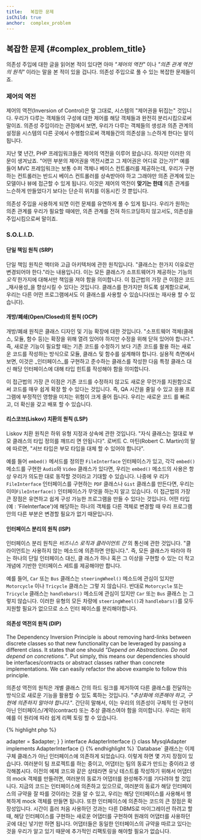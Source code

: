 ```yaml
---
title:   복잡한 문제
isChild: true
anchor:  complex_problem
---
```


## 복잡한 문제 {#complex_problem_title}

의존성 주입에 대한 글을 읽어본 적이 있다면 아마 *"제어의 역전"* 이나 *"의존 관계 역전의 원칙"* 이라는 말을 본 적이
있을 겁니다. 의존성 주입으로 풀 수 있는 복잡한 문제들이죠.

### 제어의 역전

제어의 역전(Inversion of Control)은 말 그대로, 시스템의 "제어권을 뒤집는" 것입니다. 우리가 다루는 객체들의 구성에 대한
제어를 해당 객체들과 완전히 분리시킴으로써 말이죠. 의존성 주입이라는 관점에서 보면, 우리가 다루는 객체들의 생성과 의존
관계의 설정을 시스템의 다른 곳에서 수행함으로써 객체들간의 의존성을 느슨하게 한다는 말이 됩니다.

지난 몇 년간, PHP 프레임워크들은 제어의 역전을 이루어 왔습니다. 하지만 이러한 의문이 생겨났죠. "어떤 부분의 제어권을
역전시켰고 그 제어권은 어디로 갔는가?" 예를 들어 MVC 프레임워크는 보통 수퍼 객체나 베이스 컨트롤러를 제공하는데,
우리가 구현하는 컨트롤러는 반드시 베이스 컨트롤러를 상속받아야 하고 그래야만 의존 관계에 있는 모델이나 뷰에 접근할 수
있게 됩니다. 이것은 제어의 역전이 **맞기는 한데** 의존 관계를 느슨하게 만들었다기 보다는 단순히 위치를 이동시킨 것
뿐입니다.

의존성 주입을 사용하게 되면 이런 문제를 유연하게 풀 수 있게 됩니다. 우리가 원하는 의존 관계를 우리가 필요할 때에만,
의존 관계를 전혀 하드코딩하지 않고서도, 의존성을 주입시킴으로써 말이죠.

### S.O.L.I.D.

#### 단일 책임 원칙 (SRP)

단일 책임 원칙은 액터와 고급 아키텍처에 관한 원칙입니다. "클래스는 한가지 이유로만 변경되어야 한다."라는 내용입니다.
이는 모든 클래스가 소프트웨어가 제공하는 기능의 _오직_ 한가지에 대해서만 책임을 져야 함을 의미합니다. 이 접근법의 가장
큰 이점은 코드 _재사용성_을 향상시킬 수 있다는 것입니다. 클래스를 한가지만 하도록 설계함으로써, 우리는 다른 어떤
프로그램에서도 이 클래스를 사용할 수 있습니다(또는 재사용 할 수 있습니다).

#### 개방/폐쇄(Open/Closed)의 원칙 (OCP)

개방/폐쇄 원칙은 클래스 디자인 및 기능 확장에 대한 것입니다. "소프트웨어 객체(클래스, 모듈, 함수 등)는 확장을 위해 열려
있어야 하지만 수정을 위해 닫혀 있어야 합니다.". 즉, 새로운 기능이 필요할 때는 기존 코드를 수정하기 보다 기존 코드를 활용
하는 새로운 코드를 작성하는 방식으로 모듈, 클래스 및 함수를 설계해야 합니다. 실용적 측면에서 보면, 이것은 _인터페이스_를
구현하고 준수하는 클래스를 작성한 다음 특정 클래스 대신 해당 인터페이스에 대해 타입 힌트를 작성해야 함을 의미합니다.

이 접근법의 가장 큰 이점은 기존 코드를 수정하지 않고도 새로운 무언가를 지원함으로써 코드를 매우 쉽게 확장 할 수 있다는
것입니다. 즉, QA 시간을 줄일 수 있고 응용 프로그램에 부정적인 영향을 미치는 위험이 크게 줄어 듭니다. 우리는 새로운 코드
를 빠르고, 더 확신을 갖고 배포 할 수 있습니다.

#### 리스코브(Liskov) 치환의 원칙 (LSP)

Liskov 치환 원칙은 하위 유형 지정과 상속에 관한 것입니다. "자식 클래스는 절대로 부모 클래스의 타입 정의를 깨뜨리
면 안됩니다". 로버트 C. 마틴(Robert C. Martin)의 말에 따르면, "서브 타입은 부모 타입을 대체 할 수 있어야 합니다".

예를 들어 `embed()` 메서드를 정의한 `FileInterface` 인터페이스가 있고, 각각 `embed()` 메소드를 구현한 `Audio`와 `Video`
클래스가 있다면, 우리는 `embed()` 메소드의 사용은 항상 우리가 의도한 대로 동작할 것이라고 기대할 수 있습니다. 나중에 우
리가 `FileInterface` 인터페이스를 구현하는 `PDF` 클래스나 `Gist` 클래스를 만든다면, 우리는 이미`FileInterface()` 인터페이스가 무엇을
하는지 알고 있습니다. 이 접근법의 가장 큰 장점은 유연하고 쉽게 구성 가능한 프로그램을 만들 수 있다는 것입니다. 어떤 타입
(예 : 'FileInterface')에 해당하는 하나의 객체를 다른 객체로 변경할 때 우리 프로그램 안의 다른 부분은 변경할 필요가 없기
때문입니다.

#### 인터페이스 분리의 원칙 (ISP)

인터페이스 분리 원칙은 _비즈니스 로직과 클라이언트 간_ 의 통신에 관한 것입니다.
"클라이언트는 사용하지 않는 메소드에 의존하면 안됩니다.". 즉, 모든 클래스가 따라야 하는 하나의 단일 인터페이스 대신, 클
래스가 하나 혹은 그 이상을 구현할 수 있는 더 작고 개념에 기반한 인터페이스 세트를 제공해야만 합니다.

예를 들어, `Car` 또는 `Bus` 클래스는 `steeringWheel()` 메소드에 관심이 있지만 `Motorcycle` 이나 `Tricycle` 클래스는 그렇
지 않습니다. 반대로 `Motorcycle` 또는 `Tricycle` 클래스는 `handlebars()` 메소드에 관심이 있지만 `Car` 또는 `Bus` 클래스
는 그렇지 않습니다. 이러한 유형의 모든 차량에 `steeringWheel()`과 `handlebars()`를 모두 지원할 필요가 없으므로 소스 인터
페이스를 분리해야합니다.

#### 의존성 역전의 원칙 (DIP)

The Dependency Inversion Principle is about removing hard-links between discrete classes so that new functionality can
be leveraged by passing a different class. It states that one should *"Depend on Abstractions. Do not depend on
concretions."*. Put simply, this means our dependencies should be interfaces/contracts or abstract classes rather than
concrete implementations. We can easily refactor the above example to follow this principle.

의존성 역전의 원칙은 개별 클래스 간의 하드 링크를 제거하여 다른 클래스를 전달하는 방식으로 새로운 기능을 활용할 수 있도
록하는 것입니다. *"추상화에 의존해야 하고, 구현에 의존하지 말아야 합니다."*. 간단히 말해서, 이는 우리의 의존성이 구체적
인 구현이 아닌 인터페이스/계약(contract) 또는 추상 클래스여야 함을 의미합니다. 우리는 위의 예를 이 원리에 따라 쉽게 리펙
토링 할 수 있습니다.

{% highlight php %}
<?php
namespace Database;

class Database
{
    protected $adapter;

    public function __construct(AdapterInterface $adapter)
    {
        $this->adapter = $adapter;
    }
}

interface AdapterInterface {}

class MysqlAdapter implements AdapterInterface {}
{% endhighlight %}

`Database` 클래스는 이제 구체 클래스가 아닌 인터페이스에 의존하게 되었습니다. 이렇게 하면 몇 가지 장점이 있습니다.

여러분이 팀 프로젝트를 하는 중이고, 어댑터는 팀의 동료가 만드는 중이라고 생각해봅시다. 이전의 예제 코드와 같은
상태라면 유닛 테스트를 작성하기 위해서 어댑터의 mock 객체를 만들려면, 여러분의 동료가 어댑터를 완성해주기를 기다려야
할 것입니다. 지금의 코드는 인터페이스에 의존하고 있으므로, 여러분의 동료가 해당 인터페이스의 규약을 잘 따를 것이라는
것을 알 수 있고, 우리는 해당 인터페이스를 사용해서 행복하게 mock 객체를 만들면 됩니다.

또한 인터페이스에 의존하는 코드의 큰 장점은 확장성입니다. 시간이 흘러 처음 사용하던 것과는 다른 DBMS로 마이그레이션
하려고 할 때, 해당 인터페이스를 구현하는 새로운 어댑터를 구현하여 원래의 어댑터를 사용하던 곳에 대신 넣기만 하면
됩니다. 어댑터들은 동일한 인터페이스의 규약을 따르고 있다는 것을 우리가 알고 있기 때문에 추가적인 리팩토링을 해야할
필요가 없습니다.
